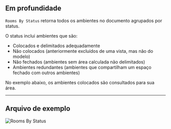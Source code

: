 ## Em profundidade
`Rooms By Status` retorna todos os ambientes no documento agrupados por status.

O status inclui ambientes que são:
- Colocados e delimitados adequadamente
- Não colocados (anteriormente excluídos de uma vista, mas não do modelo)
- Não fechados (ambientes sem área calculada não delimitados)
- Ambientes redundantes (ambientes que compartilham um espaço fechado com outros ambientes)

No exemplo abaixo, os ambientes colocados são consultados para sua área.
___
## Arquivo de exemplo

![Rooms By Status](./DSRevitNodesUI.RoomsByStatus_img.jpg)
